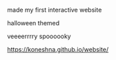 made my first interactive website

halloween themed

veeeerrrry spoooooky 

https://koneshna.github.io/website/
